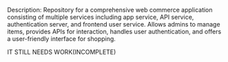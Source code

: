 Description: Repository for a comprehensive web commerce application consisting of multiple services including app service, API service, authentication server, and frontend user service. Allows admins to manage items, provides APIs for interaction, handles user authentication, and offers a user-friendly interface for shopping.


IT STILL NEEDS WORK(INCOMPLETE)

